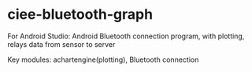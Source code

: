 ciee-bluetooth-graph
====================

For Android Studio: Android Bluetooth connection program, with plotting, relays data from sensor to server

Key modules: achartengine(plotting), Bluetooth connection
